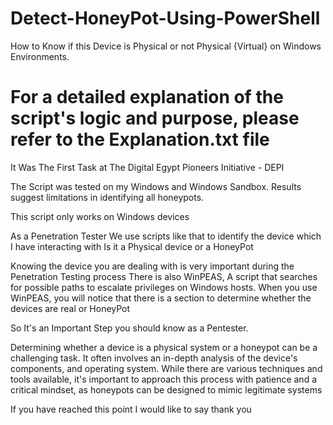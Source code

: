 # Detect-HoneyPot-Using-PowerShell

How to Know if this Device is Physical or not Physical {Virtual} on Windows Environments. 

# For a detailed explanation of the script's logic and purpose, please refer to the Explanation.txt file

It Was The First Task at The Digital Egypt Pioneers Initiative - DEPI

The Script was tested on my Windows and Windows Sandbox. Results suggest limitations in identifying all honeypots. 

This script only works on Windows devices

As a Penetration Tester We use scripts like that to identify the device which I have interacting with Is it a Physical device or a HoneyPot 

Knowing the device you are dealing with is very important during the Penetration Testing process 
There is also WinPEAS, A script that searches for possible paths to escalate privileges on Windows hosts.
 When you use WinPEAS, you will notice that there is a section to determine whether the devices are real or HoneyPot

So It's an Important Step you should know as a Pentester.

Determining whether a device is a physical system or a honeypot can be a challenging task. It often involves an in-depth analysis of the device's components, and operating system. While there are various techniques and tools available, it's important to approach this process with patience and a critical mindset, as honeypots can be designed to mimic legitimate systems

If you have reached this point I would like to say thank you
